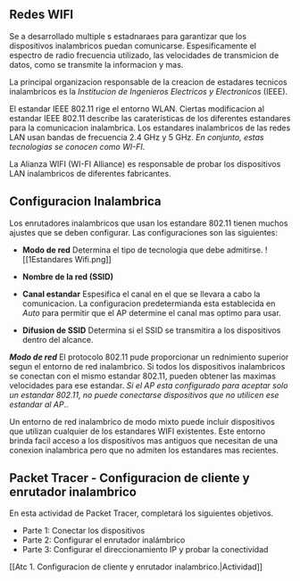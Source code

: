 
## Redes WIFI
Se a desarrollado multiple s estadnaraes para garantizar que los dispositivos inalambricos puedan comunicarse. Espesificamente el espectro de radio frecuencia utilizado, las velocidades de transmicion de datos, como se transmite la informacion y mas.

La principal organizacion responsable de la creacion de estadares tecnicos inalambricos es la *Institucion de Ingenieros Electricos y Electronicos* (IEEE).

El estandar IEEE 802.11 rige el entorno WLAN. Ciertas modificacion al estandar IEEE 802.11 describe las carateristicas de los diferentes estandares para la comunicacion inalambrica. Los estandares inalambricos de las redes LAN usan bandas de frecuencia 2.4 GHz y 5 GHz. *En conjunto, estas tecnologias se conocen como WI-FI*.

La Alianza WIFI (WI-FI Alliance) es responsable de probar los dispositivos LAN inalambricos de diferentes fabricantes.

## Configuracion Inalambrica
Los enrutadores inalambricos que usan los estandare 802.11 tienen muchos ajustes que se deben configurar. Las configuraciones son las siguientes:

- **Modo de red**
Determina el tipo de tecnologia que debe admitirse.
![[1Estandares Wifi.png]]

- **Nombre de la red (SSID)**
- **Canal estandar**
Espesifica el canal en el que se llevara a cabo la comunicacion. La configuracion predetermianda esta establecida en *Auto* para permitir que el AP determine el canal mas optimo para usar.
- **Difusion de SSID**
Determina si el SSID se transmitira a los dispositivos dentro del alcance.


***Modo de red***
El protocolo 802.11 pude proporcionar un rednimiento superior segun el entorno de red inalambrico. Si todos los dispositivos inalambricos se conectan con el mismo estandar 802.11, pueden obtener las maximas velocidades para ese estandar. *Si el AP esta configurado para aceptar solo un estandar 802.11, no puede conectarse dispositivos que no utilicen ese estandar al AP*..

Un entorno de red inalambrico de modo mixto puede incluir dispositivos que utilizan cualquier de los estandares WIFI existentes. Este entorno brinda facil acceso a los dispositivos mas antiguos que necesitan de una conexion inalambrica pero que no admiten los estandares mas recientes.


## Packet Tracer - Configuracion de cliente y enrutador inalambrico
En esta actividad de Packet Tracer, completará los siguientes objetivos.

-   Parte 1: Conectar los dispositivos
-   Parte 2: Configurar el enrutador inalámbrico
-   Parte 3: Configurar el direccionamiento IP y probar la conectividad

[[Atc 1. Configuracion de cliente y enrutador inalambrico.|Actividad]]

